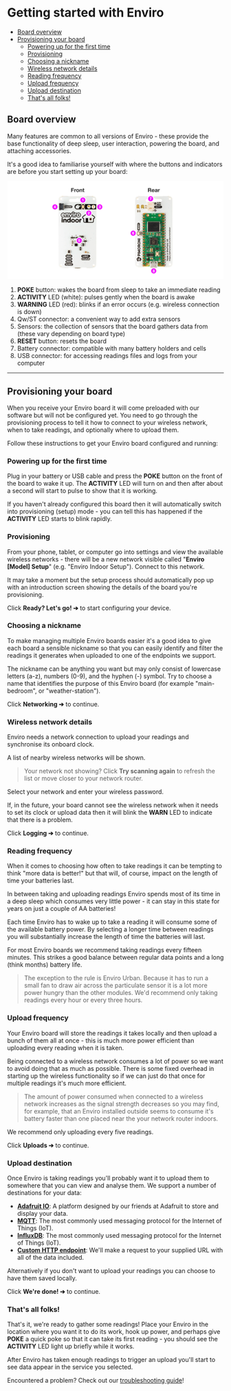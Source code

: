 # Getting started with Enviro <!-- omit in toc -->

- [Board overview](#board-overview)
- [Provisioning your board](#provisioning-your-board)
  - [Powering up for the first time](#powering-up-for-the-first-time)
  - [Provisioning](#provisioning)
  - [Choosing a nickname](#choosing-a-nickname)
  - [Wireless network details](#wireless-network-details)
  - [Reading frequency](#reading-frequency)
  - [Upload frequency](#upload-frequency)
  - [Upload destination](#upload-destination)
  - [That's all folks!](#thats-all-folks)

## Board overview

Many features are common to all versions of Enviro - these provide the base functionality of deep sleep, user interaction, powering the board, and attaching accessories.

It's a good idea to familiarise yourself with where the buttons and indicators are before you start setting up your board:

![Features on the Enviro boards](images/board-features.png)

1. **POKE** button: wakes the board from sleep to take an immediate reading
2. **ACTIVITY** LED (white): pulses gently when the board is awake
3. **WARNING** LED (red): blinks if an error occurs (e.g. wireless connection is down)
4. Qw/ST connector: a convenient way to add extra sensors
5. Sensors: the collection of sensors that the board gathers data from (these vary depending on board type)
6. **RESET** button: resets the board
7. Battery connector: compatible with many battery holders and cells
8. USB connector: for accessing readings files and logs from your computer

---

## Provisioning your board

When you receive your Enviro board it will come preloaded with our software but will not be configured yet. You need to go through the provisioning process to tell it how to connect to your wireless network, when to take readings, and optionally where to upload them.

Follow these instructions to get your Enviro board configured and running:

### Powering up for the first time

Plug in your battery or USB cable and press the **POKE** button on the front of the board to wake it up. The **ACTIVITY** LED will turn on and then after about a second will start to pulse to show that it is working.

If you haven't already configured this board then it will automatically switch into provisioning (setup) mode - you can tell this has happened if the **ACTIVITY** LED starts to blink rapidly.

### Provisioning

From your phone, tablet, or computer go into settings and view the available wireless networks - there will be a new network visible called "**Enviro [Model] Setup**" (e.g. "Enviro Indoor Setup"). Connect to this network.

It may take a moment but the setup process should automatically pop up with an introduction screen showing the details of the board you're provisioning.

Click **Ready? Let's go! ➔** to start configuring your device.

### Choosing a nickname

To make managing multiple Enviro boards easier it's a good idea to give each board a sensible nickname so that you can easily identify and filter the readings it generates when uploaded to one of the endpoints we support.

The nickname can be anything you want but may only consist of lowercase letters (a-z), numbers (0-9), and the hyphen (-) symbol. Try to choose a name that identifies the purpose of this Enviro board (for example "main-bedroom", or "weather-station").

Click **Networking ➔** to continue.

### Wireless network details

Enviro needs a network connection to upload your readings and synchronise its onboard clock.

A list of nearby wireless networks will be shown.

> Your network not showing? Click **Try scanning again** to refresh the list or move closer to your network router.

Select your network and enter your wireless password.

If, in the future, your board cannot see the wireless network when it needs to set its clock or upload data then it will blink the **WARN** LED to indicate that there is a problem.

Click **Logging ➔** to continue.

### Reading frequency

When it comes to choosing how often to take readings it can be tempting to think "more data is better!" but that will, of course, impact on the length of time your batteries last.

In between taking and uploading readings Enviro spends most of its time in a deep sleep which consumes very little power - it can stay in this state for years on just a couple of AA batteries!

Each time Enviro has to wake up to take a reading it will consume some of the available battery power. By selecting a longer time between readings you will substantially increase the length of time the batteries will last.

For most Enviro boards we recommend taking readings every fifteen minutes. This strikes a good balance between regular data points and a long (think months) battery life.

> The exception to the rule is Enviro Urban. Because it has to run a small fan to draw air across the particulate sensor it is a lot more power hungry than the other modules. We'd recommend only taking readings every hour or every three hours.

### Upload frequency

Your Enviro board will store the readings it takes locally and then upload a bunch of them all at once - this is much more power efficient than uploading every reading when it is taken.

Being connected to a wireless network consumes a lot of power so we want to avoid doing that as much as possible. There is some fixed overhead in starting up the wireless functionality so if we can just do that once for multiple readings it's much more efficient.

> The amount of power consumed when connected to a wireless network increases as the signal strength decreases so you may find, for example, that an Enviro installed outside seems to consume it's battery faster than one placed near the your network router indoors.

We recommend only uploading every five readings.

Click **Uploads ➔** to continue.

### Upload destination

Once Enviro is taking readings you'll probably want it to upload them to somewhere that you can view and analyse them. We support a number of destinations for your data:

- [**Adafruit IO**](destinations/adafruit-io.md): A platform designed by our friends at Adafruit to store and display your data.
- [**MQTT**](destinations/mqtt.md): The most commonly used messaging protocol for the Internet of Things (IoT).
- [**InfluxDB**](destinations/influxdb.md): The most commonly used messaging protocol for the Internet of Things (IoT).
- [**Custom HTTP endpoint**](destinations/custom-http-endpoint.md): We'll make a request to your supplied URL with all of the data included.

Alternatively if you don't want to upload your readings you can choose to have them saved locally.

Click **We're done! ➔** to continue.

### That's all folks!

That's it, we're ready to gather some readings! Place your Enviro in the location where you want it to do its work, hook up power, and perhaps give **POKE** a quick poke so that it can take its first reading - you should see the **ACTIVITY** LED light up briefly while it works.

After Enviro has taken enough readings to trigger an upload you'll start to see data appear in the service you selected.

Encountered a problem? Check out our [troubleshooting guide](troubleshooting.md)!
